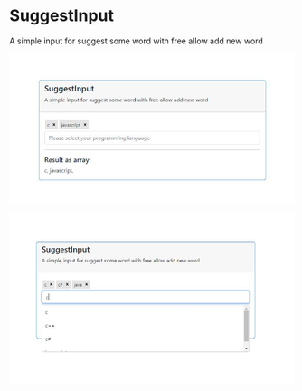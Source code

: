 # SuggestInput
A simple input for suggest some word with free allow add new word


![alt text](https://github.com/foadabdollahi/SuggestInput/blob/master/public/sample.JPG?raw=true)



![alt text](https://github.com/foadabdollahi/SuggestInput/blob/master/public/sample2.JPG?raw=true)
